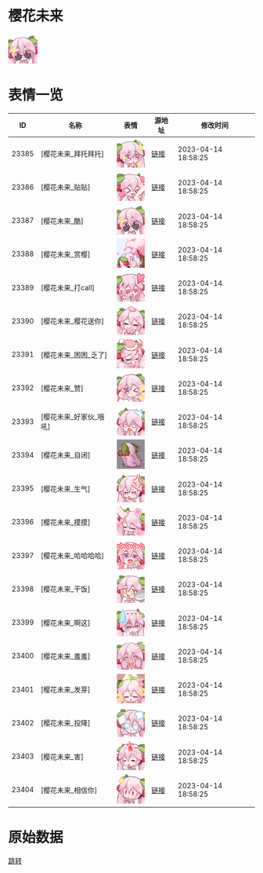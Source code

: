 # 樱花未来

<img src="./cover.png" height="60" alt="cover" />

# 表情一览

|ID|名称|表情|源地址|修改时间|
|----|----|----|----|----|
|23385|[樱花未来_拜托拜托]|<img src="./pic/023385_%5B樱花未来_拜托拜托%5D.png" height="60" alt="拜托拜托"/>|[链接](https://i0.hdslb.com/bfs/garb/item/ffa2483a6da3a071f88a72f8020cb52b6b0f4742.png)|2023-04-14 18:58:25|
|23386|[樱花未来_贴贴]|<img src="./pic/023386_%5B樱花未来_贴贴%5D.png" height="60" alt="贴贴"/>|[链接](https://i0.hdslb.com/bfs/garb/item/9bfec7a1bcfb25ad3fa391e4ab0c9bb707877c6d.png)|2023-04-14 18:58:25|
|23387|[樱花未来_酷]|<img src="./pic/023387_%5B樱花未来_酷%5D.png" height="60" alt="酷"/>|[链接](https://i0.hdslb.com/bfs/garb/item/ac7c291b66d9d7d1a37242760c08111a489a3e52.png)|2023-04-14 18:58:25|
|23388|[樱花未来_赏樱]|<img src="./pic/023388_%5B樱花未来_赏樱%5D.png" height="60" alt="赏樱"/>|[链接](https://i0.hdslb.com/bfs/garb/item/598ca75a707bdd4b12e862aefd64d6ad713c90df.png)|2023-04-14 18:58:25|
|23389|[樱花未来_打call]|<img src="./pic/023389_%5B樱花未来_打call%5D.png" height="60" alt="打call"/>|[链接](https://i0.hdslb.com/bfs/garb/item/4b23a3ae19efac60108a5339da5a694df195a5d4.png)|2023-04-14 18:58:25|
|23390|[樱花未来_樱花送你]|<img src="./pic/023390_%5B樱花未来_樱花送你%5D.png" height="60" alt="樱花送你"/>|[链接](https://i0.hdslb.com/bfs/garb/item/7e04b2bd33340b3b0faec16c95c2df08b60207b7.png)|2023-04-14 18:58:25|
|23391|[樱花未来_困困_乏了]|<img src="./pic/023391_%5B樱花未来_困困_乏了%5D.png" height="60" alt="乏了"/>|[链接](https://i0.hdslb.com/bfs/garb/item/0354e5073eeef28b531eb578b2795ed7f94b62ff.png)|2023-04-14 18:58:25|
|23392|[樱花未来_赞]|<img src="./pic/023392_%5B樱花未来_赞%5D.png" height="60" alt="赞"/>|[链接](https://i0.hdslb.com/bfs/garb/item/000c00596fb2fd1dc05796f097047dfa6663b381.png)|2023-04-14 18:58:25|
|23393|[樱花未来_好家伙_哦吼]|<img src="./pic/023393_%5B樱花未来_好家伙_哦吼%5D.png" height="60" alt="哦吼"/>|[链接](https://i0.hdslb.com/bfs/garb/item/37c2c2c25849798ba15dbbd681de0e17e3eaabbb.png)|2023-04-14 18:58:25|
|23394|[樱花未来_自闭]|<img src="./pic/023394_%5B樱花未来_自闭%5D.png" height="60" alt="自闭"/>|[链接](https://i0.hdslb.com/bfs/garb/item/9b02e7229c245c1fe096a052733ed208404ba6de.png)|2023-04-14 18:58:25|
|23395|[樱花未来_生气]|<img src="./pic/023395_%5B樱花未来_生气%5D.png" height="60" alt="生气"/>|[链接](https://i0.hdslb.com/bfs/garb/item/f991172f05ca2f9de92d43589bd9d569289d42b0.png)|2023-04-14 18:58:25|
|23396|[樱花未来_摸摸]|<img src="./pic/023396_%5B樱花未来_摸摸%5D.png" height="60" alt="摸摸"/>|[链接](https://i0.hdslb.com/bfs/garb/item/8331e0534aece126eb7a0e955cfe11e8150ac077.png)|2023-04-14 18:58:25|
|23397|[樱花未来_哈哈哈哈]|<img src="./pic/023397_%5B樱花未来_哈哈哈哈%5D.png" height="60" alt="哈哈哈哈"/>|[链接](https://i0.hdslb.com/bfs/garb/item/e742f5d000f72ec216d3895ce0df79f143155f61.png)|2023-04-14 18:58:25|
|23398|[樱花未来_干饭]|<img src="./pic/023398_%5B樱花未来_干饭%5D.png" height="60" alt="干饭"/>|[链接](https://i0.hdslb.com/bfs/garb/item/65d694e51ae9fde413d42b57152aa6d2415cfbea.png)|2023-04-14 18:58:25|
|23399|[樱花未来_啊这]|<img src="./pic/023399_%5B樱花未来_啊这%5D.png" height="60" alt="啊这"/>|[链接](https://i0.hdslb.com/bfs/garb/item/59615b754201f971242869a9a0a5e34b0ada699c.png)|2023-04-14 18:58:25|
|23400|[樱花未来_羞羞]|<img src="./pic/023400_%5B樱花未来_羞羞%5D.png" height="60" alt="羞羞"/>|[链接](https://i0.hdslb.com/bfs/garb/item/8b9f61a15559db6b6abd1f76491f20133f0c3a7b.png)|2023-04-14 18:58:25|
|23401|[樱花未来_发芽]|<img src="./pic/023401_%5B樱花未来_发芽%5D.png" height="60" alt="发芽"/>|[链接](https://i0.hdslb.com/bfs/garb/item/f35bbe1a7ae968e6fb4762ca3c8fa53abfb0a261.png)|2023-04-14 18:58:25|
|23402|[樱花未来_投降]|<img src="./pic/023402_%5B樱花未来_投降%5D.png" height="60" alt="投降"/>|[链接](https://i0.hdslb.com/bfs/garb/item/473eb19efcaaa85a3535ea679d9d1335bc21d7e0.png)|2023-04-14 18:58:25|
|23403|[樱花未来_害]|<img src="./pic/023403_%5B樱花未来_害%5D.png" height="60" alt="害"/>|[链接](https://i0.hdslb.com/bfs/garb/item/0bcedca8bc154a9f9a01dc026168e3a2454391ef.png)|2023-04-14 18:58:25|
|23404|[樱花未来_相信你]|<img src="./pic/023404_%5B樱花未来_相信你%5D.png" height="60" alt="相信你"/>|[链接](https://i0.hdslb.com/bfs/garb/item/ff70866207159155dc8d571a4b8ad66a7727b1ee.png)|2023-04-14 18:58:25|

# 原始数据

[跳转](./raw.json)

